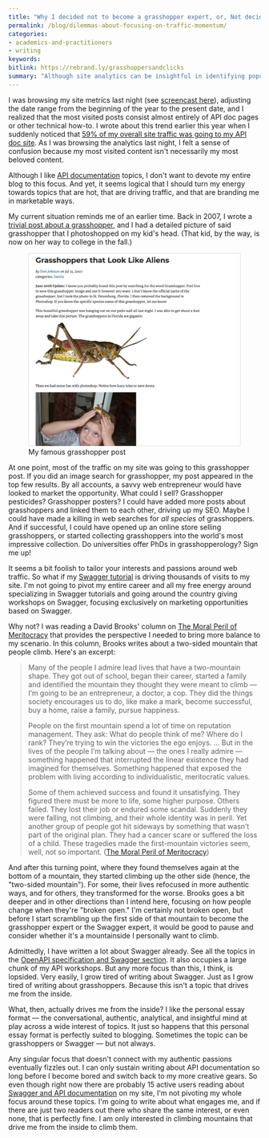 ```yaml
---
title: "Why I decided not to become a grasshopper expert, or, Not deciding your focus based on where readers are clicking"
permalink: /blog/dilemmas-about-focusing-on-traffic-momentum/
categories:
- academics-and-practitioners
- writing
keywords:
bitlink: https://rebrand.ly/grasshoppersandclicks
summary: "Although site analytics can be insightful in identifying popular topics, sometimes your most visited content isn't your most beloved content. It doesn't mean you have to switch your interests to align with your visitors' interests over your own."
---
```


I was browsing my site metrics last night (see [screencast here](https://www.screencast.com/t/w7yBGochHiB)), adjusting the date range from the beginning of the year to the present date, and I realized that the most visited posts consist almost entirely of API doc pages or other technical how-to. I wrote about this trend earlier this year when I suddenly noticed that [59% of my overall site traffic was going to my API doc site](https://idratherbewriting.com/2019/01/14/site-analytics-from-2018-59-percent-traffic-going-to-api-doc-site/). As I was browsing the analytics last night, I felt a sense of confusion because my most visited content isn't necessarily my most beloved content.

Although I like [API documentation](/learnapidoc/) topics, I don't want to devote my entire blog to this focus. And yet, it seems logical that I should turn my energy towards topics that are hot, that are driving traffic, and that are branding me in marketable ways.

My current situation reminds me of an earlier time. Back in 2007, I wrote a [trivial post about a grasshopper](https://idratherbewriting.com/2007/07/31/grasshoppers-that-look-like-aliens/), and I had a detailed picture of said grasshopper that I photoshopped on my kid's head. (That kid, by the way, is now on her way to college in the fall.)

<figure><a href="https://idratherbewriting.com/2007/07/31/grasshoppers-that-look-like-aliens/"><img src="/images/grasshoppers_post.png" alt="My famous grasshoppers post" /></a><figcaption>My famous grasshopper post</figcaption></figure>

At one point, most of the traffic on my site was going to this grasshopper post. If you did an image search for grasshopper, my post appeared in the top few results. By all accounts, a savvy web entrepreneur would have looked to market the opportunity. What could I sell? Grasshopper pesticides? Grasshopper posters? I could have added more posts about grasshoppers and linked them to each other, driving up my SEO. Maybe I could have made a killing in web searches for *all species* of grasshoppers. And if successful, I could have opened up an online store selling grasshoppers, or started collecting grasshoppers into the world's most impressive collection. Do universities offer PhDs in grasshopperology? Sign me up!

It seems a bit foolish to tailor your interests and passions around web traffic. So what if my [Swagger tutorial](https://idratherbewriting.com/learnapidoc/pubapis_swagger.html) is driving thousands of visits to my site. I'm not going to pivot my entire career and all my free energy around specializing in Swagger tutorials and going around the country giving workshops on Swagger, focusing exclusively on marketing opportunities based on Swagger.

Why not? I was reading a David Brooks' column on [The Moral Peril of Meritocracy](https://www.nytimes.com/2019/04/06/opinion/sunday/moral-revolution-david-brooks.html) that provides the perspective I needed to bring more balance to my scenario. In this column, Brooks writes about a two-sided mountain that people climb. Here's an excerpt:

> Many of the people I admire lead lives that have a two-mountain shape. They got out of school, began their career, started a family and identified the mountain they thought they were meant to climb &mdash; I’m going to be an entrepreneur, a doctor, a cop. They did the things society encourages us to do, like make a mark, become successful, buy a home, raise a family, pursue happiness.
>
> People on the first mountain spend a lot of time on reputation management. They ask: What do people think of me? Where do I rank? They’re trying to win the victories the ego enjoys.
> ...
> But in the lives of the people I’m talking about &mdash; the ones I really admire &mdash; something happened that interrupted the linear existence they had imagined for themselves. Something happened that exposed the problem with living according to individualistic, meritocratic values.
>
> Some of them achieved success and found it unsatisfying. They figured there must be more to life, some higher purpose. Others failed. They lost their job or endured some scandal. Suddenly they were falling, not climbing, and their whole identity was in peril. Yet another group of people got hit sideways by something that wasn’t part of the original plan. They had a cancer scare or suffered the loss of a child. These tragedies made the first-mountain victories seem, well, not so important. ([The Moral Peril of Meritocracy](https://www.nytimes.com/2019/04/06/opinion/sunday/moral-revolution-david-brooks.html))

And after this turning point, where they found themselves again at the bottom of a mountain, they started climbing up the other side (hence, the "two-sided mountain"). For some, their lives refocused in more authentic ways, and for others, they transformed for the worse. Brooks goes a bit deeper and in other directions than I intend here, focusing on how people change when they're "broken open." I'm certainly not broken open, but before I start scrambling up the first side of that mountain to become the grasshopper expert or the Swagger expert, it would be good to pause and consider whether it's a mountainside I personally want to climb.

Admittedly, I have written a lot about Swagger already. See all the topics in the [OpenAPI specification and Swagger section](https://idratherbewriting.com/learnapidoc/restapispecifications.html). It also occupies a large chunk of my API workshops. But any more focus than this, I think, is lopsided. Very easily, I grow tired of writing about Swagger. Just as I grow tired of writing about grasshoppers. Because this isn't a topic that drives me from the inside.

What, then, actually drives me from the inside? I like the personal essay format &mdash; the conversational, authentic, analytical, and insightful mind at play across a wide interest of topics. It just so happens that this personal essay format is perfectly suited to blogging. Sometimes the topic can be grasshoppers or Swagger &mdash; but not always.

Any singular focus that doesn't connect with my authentic passions eventually fizzles out. I can only sustain writing about API documentation so long before I become bored and switch back to my more creative gears. So even though right now there are probably 15 active users reading about [Swagger and API documentation](https://idratherbewriting.com/learnapidoc/pubapis_swagger.html) on my site, I'm not pivoting my whole focus around these topics. I'm going to write about what engages me, and if there are just two readers out there who share the same interest, or even none, that is perfectly fine. I am only interested in climbing mountains that drive me from the inside to climb them.
